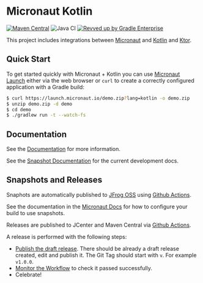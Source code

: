 # Micronaut Kotlin

[![Maven Central](https://img.shields.io/maven-central/v/io.micronaut.kotlin/micronaut-kotlin-runtime.svg?label=Maven%20Central)](https://search.maven.org/search?q=g:%22io.micronaut.kotlin%22%20AND%20a:%22micronaut-kotlin-runtime%22)
![Java CI](https://github.com/micronaut-projects/micronaut-kotlin/workflows/Java%20CI/badge.svg?branch=master)
[![Revved up by Gradle Enterprise](https://img.shields.io/badge/Revved%20up%20by-Gradle%20Enterprise-06A0CE?logo=Gradle&labelColor=02303A)](https://ge.micronaut.io/scans)

This project includes integrations between [Micronaut](http://micronaut.io) and [Kotlin](https://kotlinlang.org/) and [Ktor](https://ktor.io/).

## Quick Start

To get started quickly with Micronaut + Kotlin you can use [Micronaut Launch](https://micronaut.io/launch/) either via the web browser or `curl` to create a correctly configured application with a Gradle build:

```bash
$ curl https://launch.micronaut.io/demo.zip?lang=kotlin -o demo.zip
$ unzip demo.zip -d demo
$ cd demo
$ ./gradlew run -t --watch-fs
```

## Documentation

See the [Documentation](https://micronaut-projects.github.io/micronaut-kotlin/latest/guide) for more information.

See the [Snapshot Documentation](https://micronaut-projects.github.io/micronaut-kotlin/snapshot/guide) for the current development docs.

## Snapshots and Releases

Snaphots are automatically published to [JFrog OSS](https://oss.jfrog.org/artifactory/oss-snapshot-local/) using [Github Actions](https://github.com/micronaut-projects/micronaut-kotlin/actions).

See the documentation in the [Micronaut Docs](https://docs.micronaut.io/latest/guide/index.html#usingsnapshots) for how to configure your build to use snapshots.

Releases are published to JCenter and Maven Central via [Github Actions](https://github.com/micronaut-projects/micronaut-kotlin/actions).

A release is performed with the following steps:

- [Publish the draft release](https://github.com/micronaut-projects/micronaut-kotlin/releases). There should be already a draft release created, edit and publish it. The Git Tag should start with `v`. For example `v1.0.0`.
- [Monitor the Workflow](https://github.com/micronaut-projects/micronaut-kotlin/actions?query=workflow%3ARelease) to check it passed successfully.
- Celebrate!
